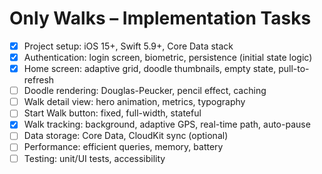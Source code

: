 # Only Walks – Implementation Tasks

-   [x] Project setup: iOS 15+, Swift 5.9+, Core Data stack
-   [x] Authentication: login screen, biometric, persistence (initial state logic)
-   [x] Home screen: adaptive grid, doodle thumbnails, empty state, pull-to-refresh
-   [ ] Doodle rendering: Douglas-Peucker, pencil effect, caching
-   [ ] Walk detail view: hero animation, metrics, typography
-   [ ] Start Walk button: fixed, full-width, stateful
-   [x] Walk tracking: background, adaptive GPS, real-time path, auto-pause
-   [ ] Data storage: Core Data, CloudKit sync (optional)
-   [ ] Performance: efficient queries, memory, battery
-   [ ] Testing: unit/UI tests, accessibility
